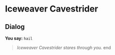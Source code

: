 # Iceweaver Cavestrider
## Dialog

**You say:** `hail`



>*Iceweaver Cavestrider stares through you.*
end
